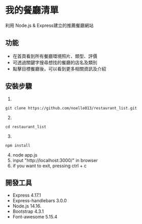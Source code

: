 # 我的餐廳清單
利用 Node.js & Express建立的推薦餐廳網站

## 功能
- 在首頁看到所有餐廳環境照片、類型、評價
- 可透過關鍵字搜尋想找的餐廳的店名及類別
- 點擊目標餐廳後，可以看到更多相關資訊及介紹

##  安裝步驟
1. 
```
git clone https://github.com/noelle013/restaurant_list.git
```
2. 
```
cd restaurant_list
```
3. 
```
npm install
```
4. node app.js
5. input "http://localhost:3000/" in browser
6. if you want to exit, pressing ctrl + c

## 開發工具
- Express 4.17.1
- Express-handlebars 3.0.0
- Node.js 14.16.
- Bootstrap 4.3.1
- Font-awesome 5.15.4